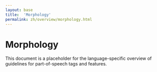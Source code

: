 ```yaml
---
layout: base
title:  'Morphology'
permalink: zh/overview/morphology.html
---
```


# Morphology

This document is a placeholder for the language-specific overview of
guidelines for part-of-speech tags and features.

